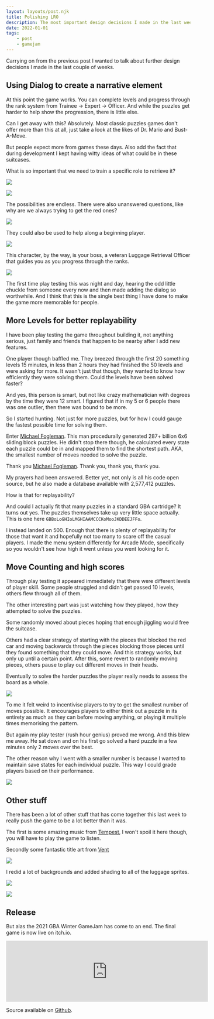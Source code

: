 ```yaml
---
layout: layouts/post.njk
title: Polishing LRO
description: The most important design decisions I made in the last week of the GBA Winter GameJam, dialog for narrative, more puzzles and measuring success.
date: 2022-01-01
tags: 
    - post
    - gamejam
---
```


Carrying on from the previous post I wanted to talk about further design decisions I made in the last couple of weeks.

## Using Dialog to create a narrative element 

At this point the game works. You can complete levels and progress through the rank system from Trainee -> Expert -> Officer. And while the puzzles get harder to help show the progression, there is little else.

Can I get away with this? Absolutely. Most classic puzzles games don't offer more than this at all, just take a look at the likes of Dr. Mario and Bust-A-Move.

But people expect more from games these days. Also add the fact that during development I kept having witty ideas of what could be in these suitcases.

What is so important that we need to train a specific role to retrieve it? 

![](/img/lro2.png)

![](/img/lro3.png)

The possibilities are endless. There were also unanswered questions, like why are we always trying to get the red ones?

![](/img/lro4.png)

They could also be used to help along a beginning player.

![](/img/lro1.png)

This character, by the way, is your boss, a veteran Luggage Retrieval Officer that guides you as you progress through the ranks.

![](/img/lro5.png)

The first time play testing this was night and day, hearing the odd little chuckle from someone every now and then made adding the dialog so worthwhile. And I think that this is the single best thing I have done to make the game more memorable for people.

## More Levels for better replayability

I have been play testing the game throughout building it, not anything serious, just family and friends that happen to be nearby after I add new features.

One player though baffled me. They breezed through the first 20 something levels 15 minutes, in less than 2 hours they had finished the 50 levels and were asking for more. It wasn't just that though, they wanted to know how efficiently they were solving them. Could the levels have been solved faster?

And yes, this person is smart, but not like crazy mathematician with degrees by the time they were 12 smart. I figured that if in my 5 or 6 people there was one outlier, then there was bound to be more.

So I started hunting. Not just for more puzzles, but for how I could gauge the fastest possible time for solving them.

Enter [Michael Fogleman](https://www.michaelfogleman.com/rush/). This man procedurally generated 287+ billion 6x6 sliding block puzzles. He didn't stop there though, he calculated every state each puzzle could be in and mapped them to find the shortest path. AKA, the smallest number of moves needed to solve the puzzle.

Thank you [Michael Fogleman](https://www.michaelfogleman.com/rush/). Thank you, thank you, thank you.

My prayers had been answered. Better yet, not only is all his code open source, but he also made a database available with 2,577,412 puzzles.

How is that for replayability?

And could I actually fit that many puzzles in a standard GBA cartridge? It turns out yes. The puzzles themselves take up very little space actually. This is one here `GBBoLoGHIoLMGHIAAMCCCKoMooJKDDEEJFFo`.

I instead landed on 500. Enough that there is plenty of replayability for those that want it and hopefully not too many to scare off the casual players. I made the menu system differently for Arcade Mode, specifically so you wouldn't see how high it went unless you went looking for it.

## Move Counting and high scores

Through play testing it appeared immediately that there were different levels of player skill. Some people struggled and didn't get passed 10 levels, others flew through all of them.

The other interesting part was just watching how they played, how they attempted to solve the puzzles.

Some randomly moved about pieces hoping that enough jiggling would free the suitcase.

Others had a clear strategy of starting with the pieces that blocked the red car and moving backwards through the pieces blocking those pieces until they found something that they could move. And this strategy works, but only up until a certain point. After this, some revert to randomly moving pieces, others pause to play out different moves in their heads.

Eventually to solve the harder puzzles the player really needs to assess the board as a whole.

![](/img/rush-solution.gif)

To me it felt weird to incentivise players to try to get the smallest number of moves possible. It encourages players to either think out a puzzle in its entirety as much as they can before moving anything, or playing it multiple times memorising the pattern.

But again my play tester (rush hour genius) proved me wrong. And this blew me away. He sat down and on his first go solved a hard puzzle in a few minutes only 2 moves over the best.




The other reason why I went with a smaller number is because I wanted to maintain save states for each individual puzzle. This way I could grade players based on their performance.

![](/img/lro-grade.png)

## Other stuff

There has been a lot of other stuff that has come together this last week to really push the game to be a lot better than it was.

The first is some amazing music from [Tempest](https://soundcloud.com/janne-suni), I won't spoil it here though, you will have to play the game to listen.

Secondly some fantastic title art from [Vent](https://csdb.dk/scener/?id=1073)

![](/img/lro-intro.gif)

I redid a lot of backgrounds and added shading to all of the luggage sprites.

![](/img/lro-select.gif)

![](/img/gameplay-lro.gif)

## Release

But alas the 2021 GBA Winter GameJam has come to an end. The final game is now live on itch.io.

<iframe src="https://itch.io/embed/1335146" width="552" height="167" frameborder="0"><a href="https://foopod.itch.io/lro">LRO - Luggage Retrieval Officer by Jono Shields</a></iframe>

Source available on [Github](https://github.com/foopod/lro).